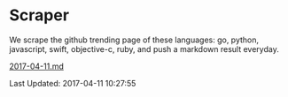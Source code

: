 # Scraper

We scrape the github trending page of these languages: go, python, javascript, swift, objective-c, ruby, and push a markdown result everyday.

[2017-04-11.md](https://github.com/henson/Scraper/blob/master/2017-04-11.md)

Last Updated: 2017-04-11 10:27:55